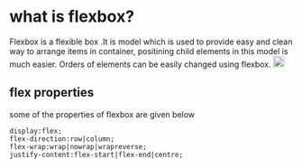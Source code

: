 # what is flexbox?
Flexbox is a flexible box .It is model which is used to provide easy and clean way to arrange items in container, positining child elements in this model is much easier.
Orders of elements can be easily changed using flexbox.
<img src="https://d585tldpucybw.cloudfront.net/sfimages/default-source/blogs/2022/2022-02/flexbox-container-two-items-row.png" alt="alt text" width="20"/>
## flex properties 

some of the properties of flexbox are given below
```
display:flex;
flex-direction:row|column;
flex-wrap:wrap|nowrap|wrapreverse;
justify-content:flex-start|flex-end|centre;

```
